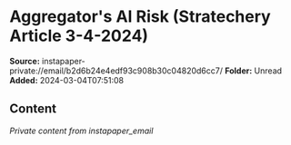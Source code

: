 # Aggregator's AI Risk (Stratechery Article 3-4-2024)

**Source:** instapaper-private://email/b2d6b24e4edf93c908b30c04820d6cc7/
**Folder:** Unread
**Added:** 2024-03-04T07:51:08




## Content
*Private content from instapaper_email*
